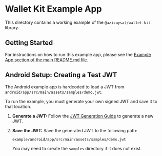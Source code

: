 # Wallet Kit Example App

This directory contains a working example of the `@azizuysal/wallet-kit` library.

## Getting Started

For instructions on how to run this example app, please see the [Example App section of the main README.md file](../../README.md#example-app).

## Android Setup: Creating a Test JWT

The Android example app is hardcoded to load a JWT from `android/app/src/main/assets/samples/demo.jwt`.

To run the example, you must generate your own signed JWT and save it to that location.

1.  **Generate a JWT:** Follow the [JWT Generation Guide](../../scripts/README.md) to generate a new JWT.

2.  **Save the JWT:** Save the generated JWT to the following path:

    ```
    example/android/app/src/main/assets/samples/demo.jwt
    ```

    You may need to create the `samples` directory if it does not exist.
